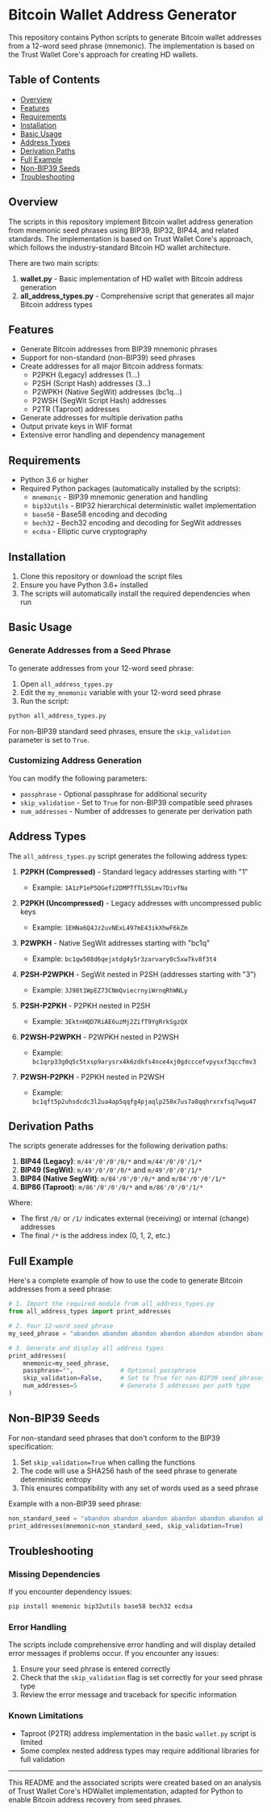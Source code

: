 # Bitcoin Wallet Address Generator

This repository contains Python scripts to generate Bitcoin wallet addresses from a 12-word seed phrase (mnemonic). The implementation is based on the Trust Wallet Core's approach for creating HD wallets.

## Table of Contents

- [Overview](#overview)
- [Features](#features)
- [Requirements](#requirements)
- [Installation](#installation)
- [Basic Usage](#basic-usage)
- [Address Types](#address-types)
- [Derivation Paths](#derivation-paths)
- [Full Example](#full-example)
- [Non-BIP39 Seeds](#non-bip39-seeds)
- [Troubleshooting](#troubleshooting)

## Overview

The scripts in this repository implement Bitcoin wallet address generation from mnemonic seed phrases using BIP39, BIP32, BIP44, and related standards. The implementation is based on Trust Wallet Core's approach, which follows the industry-standard Bitcoin HD wallet architecture.

There are two main scripts:
1. **wallet.py** - Basic implementation of HD wallet with Bitcoin address generation
2. **all_address_types.py** - Comprehensive script that generates all major Bitcoin address types

## Features

- Generate Bitcoin addresses from BIP39 mnemonic phrases
- Support for non-standard (non-BIP39) seed phrases
- Create addresses for all major Bitcoin address formats:
  - P2PKH (Legacy) addresses (1...)
  - P2SH (Script Hash) addresses (3...)
  - P2WPKH (Native SegWit) addresses (bc1q...)
  - P2WSH (SegWit Script Hash) addresses
  - P2TR (Taproot) addresses
- Generate addresses for multiple derivation paths
- Output private keys in WIF format
- Extensive error handling and dependency management

## Requirements

- Python 3.6 or higher
- Required Python packages (automatically installed by the scripts):
  - `mnemonic` - BIP39 mnemonic generation and handling
  - `bip32utils` - BIP32 hierarchical deterministic wallet implementation
  - `base58` - Base58 encoding and decoding
  - `bech32` - Bech32 encoding and decoding for SegWit addresses
  - `ecdsa` - Elliptic curve cryptography

## Installation

1. Clone this repository or download the script files
2. Ensure you have Python 3.6+ installed
3. The scripts will automatically install the required dependencies when run

## Basic Usage

### Generate Addresses from a Seed Phrase

To generate addresses from your 12-word seed phrase:

1. Open `all_address_types.py`
2. Edit the `my_mnemonic` variable with your 12-word seed phrase
3. Run the script:

```bash
python all_address_types.py
```

For non-BIP39 standard seed phrases, ensure the `skip_validation` parameter is set to `True`.

### Customizing Address Generation

You can modify the following parameters:

- `passphrase` - Optional passphrase for additional security
- `skip_validation` - Set to `True` for non-BIP39 compatible seed phrases
- `num_addresses` - Number of addresses to generate per derivation path

## Address Types

The `all_address_types.py` script generates the following address types:

1. **P2PKH (Compressed)** - Standard legacy addresses starting with "1"
   - Example: `1A1zP1eP5QGefi2DMPTfTL5SLmv7DivfNa`
   
2. **P2PKH (Uncompressed)** - Legacy addresses with uncompressed public keys
   - Example: `1EHNa6Q4Jz2uvNExL497mE43ikXhwF6kZm`

3. **P2WPKH** - Native SegWit addresses starting with "bc1q"
   - Example: `bc1qw508d6qejxtdg4y5r3zarvary0c5xw7kv8f3t4`

4. **P2SH-P2WPKH** - SegWit nested in P2SH (addresses starting with "3")
   - Example: `3J98t1WpEZ73CNmQviecrnyiWrnqRhWNLy`

5. **P2SH-P2PKH** - P2PKH nested in P2SH
   - Example: `3EktnHQD7RiAE6uzMj2ZifT9YgRrkSgzQX`

6. **P2WSH-P2WPKH** - P2WPKH nested in P2WSH
   - Example: `bc1qrp33g0q5c5txsp9arysrx4k6zdkfs4nce4xj0gdcccefvpysxf3qccfmv3`

7. **P2WSH-P2PKH** - P2PKH nested in P2WSH
   - Example: `bc1qft5p2uhsdcdc3l2ua4ap5qqfg4pjaqlp250x7us7a8qqhrxrxfsq7wqu47`

## Derivation Paths

The scripts generate addresses for the following derivation paths:

1. **BIP44 (Legacy)**: `m/44'/0'/0'/0/*` and `m/44'/0'/0'/1/*`
2. **BIP49 (SegWit)**: `m/49'/0'/0'/0/*` and `m/49'/0'/0'/1/*`
3. **BIP84 (Native SegWit)**: `m/84'/0'/0'/0/*` and `m/84'/0'/0'/1/*`
4. **BIP86 (Taproot)**: `m/86'/0'/0'/0/*` and `m/86'/0'/0'/1/*`

Where:
- The first `/0/` or `/1/` indicates external (receiving) or internal (change) addresses
- The final `/*` is the address index (0, 1, 2, etc.)

## Full Example

Here's a complete example of how to use the code to generate Bitcoin addresses from a seed phrase:

```python
# 1. Import the required module from all_address_types.py
from all_address_types import print_addresses

# 2. Your 12-word seed phrase
my_seed_phrase = "abandon abandon abandon abandon abandon abandon abandon abandon abandon abandon abandon about"

# 3. Generate and display all address types
print_addresses(
    mnemonic=my_seed_phrase,
    passphrase="",             # Optional passphrase
    skip_validation=False,     # Set to True for non-BIP39 seed phrases
    num_addresses=5            # Generate 5 addresses per path type
)
```

## Non-BIP39 Seeds

For non-standard seed phrases that don't conform to the BIP39 specification:

1. Set `skip_validation=True` when calling the functions
2. The code will use a SHA256 hash of the seed phrase to generate deterministic entropy
3. This ensures compatibility with any set of words used as a seed phrase

Example with a non-BIP39 seed phrase:

```python
non_standard_seed = "abandon abandon abandon abandon abandon abandon abandon abandon abandon abandon abandon about"
print_addresses(mnemonic=non_standard_seed, skip_validation=True)
```

## Troubleshooting

### Missing Dependencies

If you encounter dependency issues:

```bash
pip install mnemonic bip32utils base58 bech32 ecdsa
```

### Error Handling

The scripts include comprehensive error handling and will display detailed error messages if problems occur. If you encounter any issues:

1. Ensure your seed phrase is entered correctly
2. Check that the `skip_validation` flag is set correctly for your seed phrase type
3. Review the error message and traceback for specific information

### Known Limitations

- Taproot (P2TR) address implementation in the basic `wallet.py` script is limited
- Some complex nested address types may require additional libraries for full validation

---

This README and the associated scripts were created based on an analysis of Trust Wallet Core's HDWallet implementation, adapted for Python to enable Bitcoin address recovery from seed phrases. 
